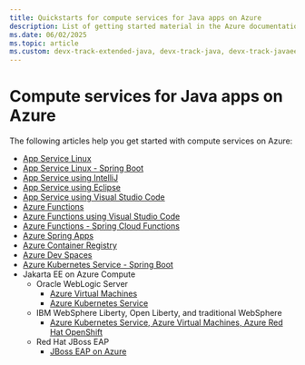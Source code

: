 ```yaml
---
title: Quickstarts for compute services for Java apps on Azure
description: List of getting started material in the Azure documentation for compute services for Java apps.
ms.date: 06/02/2025
ms.topic: article
ms.custom: devx-track-extended-java, devx-track-java, devx-track-javaee, devx-track-javaee-jbosseap, devx-track-javaee-liberty, devx-track-javaee-was, devx-track-javaee-websphere, devx-track-javaee-wls
---
```


# Compute services for Java apps on Azure

The following articles help you get started with compute services on Azure:

- [App Service Linux](/azure/app-service/containers/quickstart-java)
- [App Service Linux - Spring Boot](/azure/app-service/quickstart-java?tabs=javase&pivots=platform-linux)
- [App Service using IntelliJ](../toolkit-for-intellij/create-hello-world-web-app.md)
- [App Service using Eclipse](../toolkit-for-eclipse/create-hello-world-web-app.md)
- [App Service using Visual Studio Code](https://code.visualstudio.com/docs/java/java-webapp)
- [Azure Functions](/azure/azure-functions/functions-create-first-azure-function-azure-cli?tabs=bash%2Cbrowser&pivots=programming-language-java)
- [Azure Functions using Visual Studio Code](/azure/azure-functions/functions-create-first-function-vs-code?pivots=programming-language-java)
- [Azure Functions - Spring Cloud Functions](../spring-framework/getting-started-with-spring-cloud-function-in-azure.md)
- [Azure Spring Apps](/azure/spring-apps/quickstart)
- [Azure Container Registry](/azure/container-registry/container-registry-java-quickstart)
- [Azure Dev Spaces](/azure/dev-spaces/quickstart-java)
- [Azure Kubernetes Service - Spring Boot](../spring-framework/deploy-spring-boot-java-app-on-kubernetes.md)
- Jakarta EE on Azure Compute
  - Oracle WebLogic Server
    - [Azure Virtual Machines](/azure/virtual-machines/workloads/oracle/oracle-weblogic?toc=/azure/developer/java/ee/toc.json&bc=/azure/developer/java/ee/breadcrumb/toc.json)
    - [Azure Kubernetes Service](/azure/virtual-machines/workloads/oracle/weblogic-aks?toc=/azure/developer/java/ee/toc.json&bc=/azure/developer/java/ee/breadcrumb/toc.json)
  - IBM WebSphere Liberty, Open Liberty, and traditional WebSphere
    - [Azure Kubernetes Service, Azure Virtual Machines, Azure Red Hat OpenShift](../ee/websphere-family.md)
  - Red Hat JBoss EAP
    - [JBoss EAP on Azure](../ee/jboss-on-azure.md)
